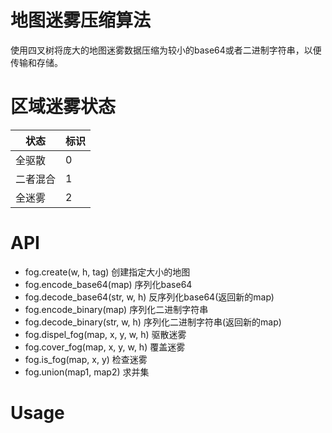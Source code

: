 # 地图迷雾压缩算法
使用四叉树将庞大的地图迷雾数据压缩为较小的base64或者二进制字符串，以便传输和存储。

# 区域迷雾状态
|状态|标识|
|---|---|
|全驱散|0|
|二者混合|1|
|全迷雾|2|

# API
+ fog.create(w, h, tag) 创建指定大小的地图
+ fog.encode_base64(map) 序列化base64
+ fog.decode_base64(str, w, h) 反序列化base64(返回新的map)
+ fog.encode_binary(map) 序列化二进制字符串
+ fog.decode_binary(str, w, h) 序列化二进制字符串(返回新的map)
+ fog.dispel_fog(map, x, y, w, h) 驱散迷雾
+ fog.cover_fog(map, x, y, w, h) 覆盖迷雾
+ fog.is_fog(map, x, y) 检查迷雾
+ fog.union(map1, map2) 求并集

# Usage
```lua
```